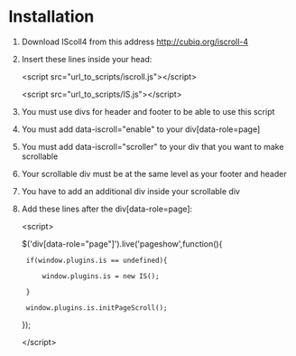 Installation
============

1. Download IScoll4 from this address http://cubiq.org/iscroll-4
2. Insert these lines inside your head:

    \<script src="url_to_scripts/iscroll.js"\>\</script\>

    \<script src="url_to_scripts/IS.js"\>\</script\>

3. You must use divs for header and footer to be able to use this script
4. You must add data-iscroll="enable" to your div[data-role=page]
5. You must add data-iscroll="scroller" to your div that you want to make scrollable
6. Your scrollable div must be at the same level as your footer and header
7. You have to add an additional div inside your scrollable div
8. Add these lines after the div[data-role=page]:

    \<script\>

    $('div[data-role="page"]').live('pageshow',function(){

        if(window.plugins.is == undefined){

            window.plugins.is = new IS();

        }

        window.plugins.is.initPageScroll();

    });

    \</script\>
